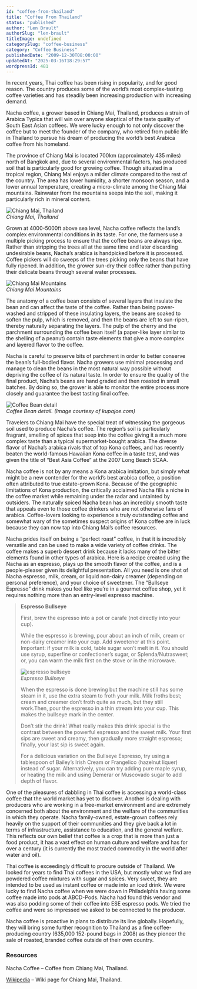 ```yaml
---
id: "coffee-from-thailand"
title: "Coffee From Thailand"
status: "published"
author: "Len Brault"
authorSlug: "len-brault"
titleImage: undefined
categorySlug: "coffee-business"
category: "Coffee Business"
publishedDate: "2009-12-30T08:00:00"
updatedAt: "2025-03-16T18:29:57"
wordpressId: 481
---
```


In recent years, Thai coffee has been rising in popularity, and for good reason. The country produces some of the world’s most complex-tasting coffee varieties and has steadily been increasing production with increasing demand.

Nacha coffee, a grower based in Chiang Mai, Thailand, produces a strain of Arabica Typica that will win over anyone skeptical of the taste quality of South East Asian coffees. We were lucky enough to not only discover the coffee but to meet the founder of the company, who retired from public life in Thailand to pursue his dream of producing the world’s best Arabica coffee from his homeland.

The province of Chiang Mai is located 700km (approximately 435 miles) north of Bangkok and, due to several environmental factors, has produced soil that is particularly good for growing coffee. Though situated in a tropical region, Chiang Mai enjoys a milder climate compared to the rest of the country. The area has lower humidity, a shorter monsoon season, and a lower annual temperature, creating a micro-climate among the Chiang Mai mountains. Rainwater from the mountains seeps into the soil, making it particularly rich in mineral content.

![Chiang Mai, Thailand](chiang-mai-thailand5001.jpg)  
*Chiang Mai, Thailand*

Grown at 4000-5000ft above sea level, Nacha coffee reflects the land’s complex environmental conditions in its taste. For one, the farmers use a multiple picking process to ensure that the coffee beans are always ripe. Rather than stripping the trees all at the same time and later discarding undesirable beans, Nacha’s arabica is handpicked before it is processed. Coffee pickers will do sweeps of the trees picking only the beans that have fully ripened. In addition, the grower sun-dry their coffee rather than putting their delicate beans through several water processes.

![Chiang Mai Mountains](chiang-mai-mountains.jpg)  
*Chiang Mai Mountains*

The anatomy of a coffee bean consists of several layers that insulate the bean and can affect the taste of the coffee. Rather than being power-washed and stripped of these insulating layers, the beans are soaked to soften the pulp, which is removed, and then the beans are left to sun-ripen, thereby naturally separating the layers. The pulp of the cherry and the parchment surrounding the coffee bean itself (a paper-like layer similar to the shelling of a peanut) contain taste elements that give a more complex and layered flavor to the coffee.

Nacha is careful to preserve bits of parchment in order to better conserve the bean’s full-bodied flavor. Nacha growers use minimal processing and manage to clean the beans in the most natural way possible without depriving the coffee of its natural taste. In order to ensure the quality of the final product, Nacha’s beans are hand graded and then roasted in small batches. By doing so, the grower is able to monitor the entire process more closely and guarantee the best tasting final coffee.

![Coffee Bean detail](coffee-bean.gif)  
*Coffee Bean detail. (Image courtesy of kupajoe.com)*

Travelers to Chiang Mai have the special treat of witnessing the gorgeous soil used to produce Nacha’s coffee. The region’s soil is particularly fragrant, smelling of spices that seep into the coffee giving it a much more complex taste than a typical supermarket-bought arabica. The diverse flavor of Nacha’s arabica rivals that of top Kona coffees, and has recently beaten the world-famous Hawaiian Kona coffee in a taste test, and was given the title of “Best Asia Coffee” at the 2007 Long Beach SCAA.

Nacha coffee is not by any means a Kona arabica imitation, but simply what might be a new contender for the world’s best arabica coffee, a position often attributed to true estate-grown Kona. Because of the geographic limitations of Kona production, the critically acclaimed Nacha fills a niche in the coffee market while remaining under the radar and untainted by outsiders. The naturally spiced Nacha bean has an incredibly smooth taste that appeals even to those coffee drinkers who are not otherwise fans of arabica. Coffee-lovers looking to experience a truly outstanding coffee and somewhat wary of the sometimes suspect origins of Kona coffee are in luck because they can now tap into Chiang Mai’s coffee resources.

Nacha prides itself on being a “perfect roast” coffee, in that it is incredibly versatile and can be used to make a wide variety of coffee drinks. The coffee makes a superb dessert drink because it lacks many of the bitter elements found in other types of arabica. Here is a recipe created using the Nacha as an espresso, plays up the smooth flavor of the coffee, and is a people-pleaser given its delightful presentation. All you need is one shot of Nacha espresso, milk, cream, or liquid non-dairy creamer (depending on personal preference), and your choice of sweetener. The “Bullseye Espresso” drink makes you feel like you’re in a gourmet coffee shop, yet it requires nothing more than an entry-level espresso machine.

> **Espresso Bullseye**
> 
> First, brew the espresso into a pot or carafe (not directly into your cup).
> 
> While the espresso is brewing, pour about an inch of milk, cream or non-dairy creamer into your cup. Add sweetener at this point. Important: if your milk is cold, table sugar won’t melt in it. You should use syrup, superfine or confectioner’s sugar, or Splenda/Nutrasweet; or, you can warm the milk first on the stove or in the microwave.
> 
> ![espresso bullseye](espresso-bullseye-heart200.jpg)  
> *Espresso Bullseye*
> 
> When the espresso is done brewing but the machine still has some steam in it, use the extra steam to froth your milk. Milk froths best; cream and creamer don’t froth quite as much, but they still work.Then, pour the espresso in a thin stream into your cup. This makes the bullseye mark in the center.
> 
> Don’t stir the drink! What really makes this drink special is the contrast between the powerful espresso and the sweet milk. Your first sips are sweet and creamy, then gradually more straight espresso; finally, your last sip is sweet again.
> 
> For a delicious variation on the Bullseye Espresso, try using a tablespoon of Bailey’s Irish Cream or Frangelico (hazelnut liquer) instead of sugar. Alternatively, you can try adding pure maple syrup, or heating the milk and using Demerar or Muscovado sugar to add depth of flavor.

One of the pleasures of dabbling in Thai coffee is accessing a world-class coffee that the world market has yet to discover. Another is dealing with producers who are working in a free-market environment and are extremely concerned both about the environment and the welfare of the communities in which they operate. Nacha family-owned, estate-grown coffees rely heavily on the support of their communities and they give back a lot in terms of infrastructure, assistance to education, and the general welfare. This reflects our own belief that coffee is a crop that is more than just a food product, it has a vast effect on human culture and welfare and has for over a century (it is currently the most traded commodity in the world after water and oil).

Thai coffee is exceedingly difficult to procure outside of Thailand. We looked for years to find Thai coffees in the USA, but mostly what we find are powdered coffee mixtures with sugar and spices. Very sweet, they are intended to be used as instant coffee or made into an iced drink. We were lucky to find Nacha coffee when we were down in Philadelphia having some coffee made into pods at ABCD-Pods. Nacha had found this vendor and was also podding some of their coffee into ESE espresso pods. We tried the coffee and were so impressed we asked to be connected to the producer.

Nacha coffee is proactive in plans to distribute its line globally. Hopefully, they will bring some further recognition to Thailand as a fine coffee-producing country (635,000 152-pound bags in 2008) as they pioneer the sale of roasted, branded coffee outside of their own country.

### Resources

Nacha Coffee – Coffee from Chiang Mai, Thailand.

[Wikipedia](https://en.wikipedia.org/wiki/Chiang_Mai) – Wiki page for Chiang Mai, Thailand.
